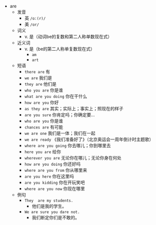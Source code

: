 - are
  - 发音
    - 英 `/ɑ:(r)/`
    - 美 `/ɑr/`
  - 词义
    - v. 是（动词be的复数和第二人称单数现在式）
  - 近义词
    - v. 是（be的第二人称单复数现在式）
      - `am`
      - `art`
  - 短语
    - `there are` 有 
    - `we are` 我们是 
    - `they are` 他们是 
    - `who you are` 你是谁 
    - `what are you doing` 你在干什么 
    - `how are you` 你好 
    - `as they are` 其实；实际上；事实上；照现在的样子 
    - `are you sure` 你肯定吗；你确定要… 
    - `who are you` 你是谁 
    - `chances are` 有可能 
    - `we are one` 我们是一体；我们在一起 
    - `we are ready` 《我们准备好了》（北京奥运会一周年倒计时主题歌） 
    - `where are you going` 你去哪儿；你到哪里去 
    - `here you are` 给你 
    - `wherever you are` 无论你在哪儿；无论你身在何处 
    - `how are you doing` 你还好吗 
    - `where are you from` 你从哪里来 
    - `are you here` 你在这里吗 
    - `are you kidding` 你在开玩笑吧 
    - `where are you now` 你现在哪里 
  - 例句
    - `They  are my students.`
      - 他们是我的学生。
    - `We are sure you dare not.`
      - 我们断定你们是不敢的。

